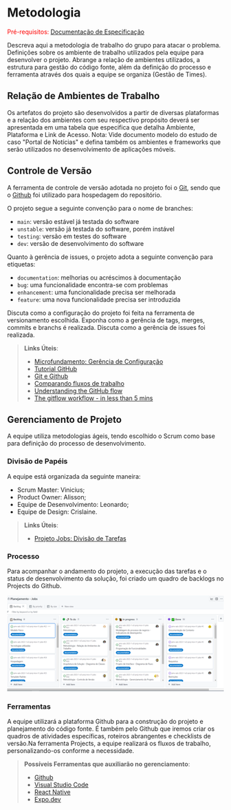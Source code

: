 
# Metodologia

<span style="color:red">Pré-requisitos: <a href="2-Especificação do Projeto.md"> Documentação de Especificação</a></span>

Descreva aqui a metodologia de trabalho do grupo para atacar o problema. Definições sobre os ambiente de trabalho utilizados pela  equipe para desenvolver o projeto. Abrange a relação de ambientes utilizados, a estrutura para gestão do código fonte, além da definição do processo e ferramenta através dos quais a equipe se organiza (Gestão de Times).

## Relação de Ambientes de Trabalho

Os artefatos do projeto são desenvolvidos a partir de diversas plataformas e a relação dos ambientes com seu respectivo propósito deverá ser apresentada em uma tabela que especifica que detalha Ambiente, Plataforma e Link de Acesso. 
Nota: Vide documento modelo do estudo de caso "Portal de Notícias" e defina também os ambientes e frameworks que serão utilizados no desenvolvimento de aplicações móveis.

## Controle de Versão

A ferramenta de controle de versão adotada no projeto foi o
[Git](https://git-scm.com/), sendo que o [Github](https://github.com)
foi utilizado para hospedagem do repositório.

O projeto segue a seguinte convenção para o nome de branches:

- `main`: versão estável já testada do software
- `unstable`: versão já testada do software, porém instável
- `testing`: versão em testes do software
- `dev`: versão de desenvolvimento do software

Quanto à gerência de issues, o projeto adota a seguinte convenção para
etiquetas:

- `documentation`: melhorias ou acréscimos à documentação
- `bug`: uma funcionalidade encontra-se com problemas
- `enhancement`: uma funcionalidade precisa ser melhorada
- `feature`: uma nova funcionalidade precisa ser introduzida

Discuta como a configuração do projeto foi feita na ferramenta de versionamento escolhida. Exponha como a gerência de tags, merges, commits e branchs é realizada. Discuta como a gerência de issues foi realizada.

> **Links Úteis**:
> - [Microfundamento: Gerência de Configuração](https://pucminas.instructure.com/courses/87878/)
> - [Tutorial GitHub](https://guides.github.com/activities/hello-world/)
> - [Git e Github](https://www.youtube.com/playlist?list=PLHz_AreHm4dm7ZULPAmadvNhH6vk9oNZA)
>  - [Comparando fluxos de trabalho](https://www.atlassian.com/br/git/tutorials/comparing-workflows)
> - [Understanding the GitHub flow](https://guides.github.com/introduction/flow/)
> - [The gitflow workflow - in less than 5 mins](https://www.youtube.com/watch?v=1SXpE08hvGs)

## Gerenciamento de Projeto

A equipe utiliza metodologias ágeis, tendo escolhido o Scrum como base para definição do processo de desenvolvimento.

### Divisão de Papéis

A equipe está organizada da seguinte maneira:
- Scrum Master: Vinicius;
- Product Owner: Alisson;
- Equipe de Desenvolvimento: Leonardo;
- Equipe de Design: Crislaine.

> **Links Úteis**:
> - [Projeto Jobs: Divisão de Tarefas](https://github.com/orgs/ICEI-PUC-Minas-PMV-ADS/projects/247/views/1)


### Processo

Para acompanhar o andamento do projeto, a execução das tarefas e o status de desenvolvimento da solução, foi criado um quadro de backlogs no Projects do Github.

![Planejamento](/docs/img/planejamento.png)


### Ferramentas

A equipe utilizará a plataforma Github para a construção do projeto e planejamento do código fonte. É também pelo Github que iremos criar os quadros de atividades específicas, roteiros abrangentes e checklists de versão.Na ferramenta Projects, a equipe realizará os fluxos de trabalho, personalizando-os conforme a necessidade. 

> **Possíveis Ferramentas que  auxiliarão no gerenciamento**: 
> - [Github](https://github.com/)
> - [Visual Studio Code](https://code.visualstudio.com/)
> - [React Native](https://callstack.github.io/react-native-paper/)
> - [Expo.dev](https://expo.dev/)

